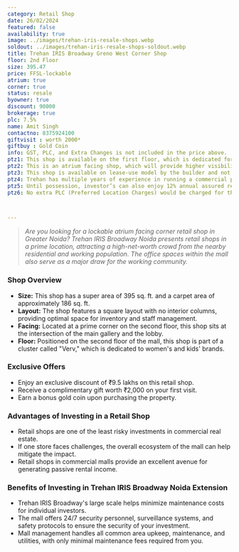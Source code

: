 ```yaml
---
category: Retail Shop
date: 26/02/2024
featured: false
availability: true
image: ../images/trehan-iris-resale-shops.webp
soldout: ../images/trehan-iris-resale-shops-soldout.webp
title: Trehan IRIS Broadway Greno West Corner Shop
floor: 2nd Floor
size: 395.47
price: FFSL-lockable
atrium: true
corner: true
status: resale
byowner: true
discount: 90000
brokerage: true
plc: 7.5%
name: Amit Singh
contactno: 8375924100
giftvisit : worth 2000*
giftbuy : Gold Coin
info: GST, PLC, and Extra Changes is not included in the price above.
ptz1: This shop is available on the first floor, which is dedicated for Mens and Sports retail shops only.
ptz2: This is an atrium facing shop, which will provide higher visibility and footfall. Therefore, a rental yield for this shops can be expected.
ptz3: This shop is available on lease-use model by the builder and not for personal use.
ptz4: Trehan has multiple years of experience in running a commercial project on lease model, so the investors can be assured for rental yield from their shop for a long period of time.
ptz5: Until possession, investor’s can also enjoy 12% annual assured return by the builder.
ptz6: No extra PLC (Preferred Location Charges) would be charged for this shop even though the shop is atrium facing and right beside the escalators.



---
```


> _Are you looking for a lockable atrium facing corner retail shop in Greater Noida? Trehan IRIS Broadway Noida presents retail shops in a prime location, attracting a high-net-worth crowd from the nearby residential and working population. The office spaces within the mall also serve as a major draw for the working community._

### Shop Overview
* **Size:** This shop has a super area of 395 sq. ft. and a carpet area of approximately 186 sq. ft.
* **Layout:** The shop features a square layout with no interior columns, providing optimal space for inventory and staff management.
* **Facing:** Located at a prime corner on the second floor, this shop sits at the intersection of the main gallery and the lobby.
* **Floor:** Positioned on the second floor of the mall, this shop is part of a cluster called "Verv," which is dedicated to women's and kids' brands.

### Exclusive Offers
* Enjoy an exclusive discount of ₹9.5 lakhs on this retail shop.
* Receive a complimentary gift worth ₹2,000 on your first visit.
* Earn a bonus gold coin upon purchasing the property.

### Advantages of Investing in a Retail Shop
* Retail shops are one of the least risky investments in commercial real estate.
* If one store faces challenges, the overall ecosystem of the mall can help mitigate the impact.
* Retail shops in commercial malls provide an excellent avenue for generating passive rental income.

### Benefits of Investing in Trehan IRIS Broadway Noida Extension
* Trehan IRIS Broadway's large scale helps minimize maintenance costs for individual investors.
* The mall offers 24/7 security personnel, surveillance systems, and safety protocols to ensure the security of your investment.
* Mall management handles all common area upkeep, maintenance, and utilities, with only minimal maintenance fees required from you.